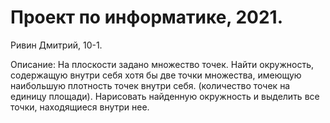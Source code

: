 # Проект по информатике, 2021.
Ривин Дмитрий, 10-1.

Описание: На плоскости задано множество точек. Найти окружность, содержащую внутри себя хотя бы две точки множества, имеющую наибольшую плотность точек внутри себя. (количество точек на единицу площади). Нарисовать найденную окружность и выделить все точки, находящиеся внутри нее.
